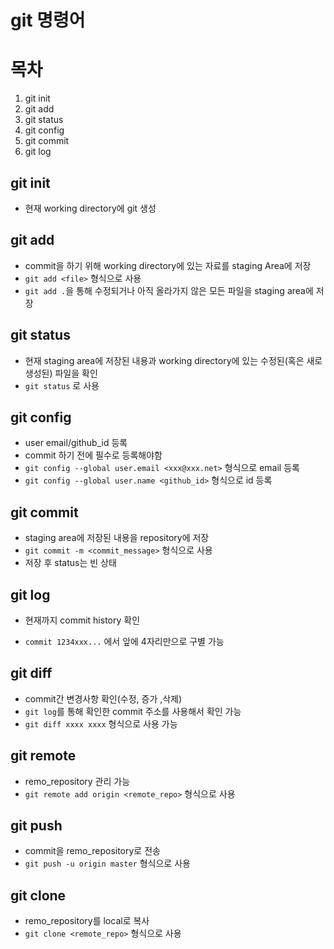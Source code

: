 # git 명령어



# 목차

1. git init
2. git add
3. git status
4. git config
5. git commit
6. git log



## git init

 * 현재 working directory에 git 생성



## git add

* commit을 하기 위해 working directory에 있는 자료를 staging Area에 저장
* `git add <file>` 형식으로 사용
* `git add .`을 통해 수정되거나 아직 올라가지 않은 모든 파일을 staging area에 저장



## git status

* 현재 staging area에 저장된 내용과 working directory에 있는 수정된(혹은 새로 생성된) 파일을 확인
* `git status` 로 사용



## git config

* user email/github_id 등록
* commit 하기 전에 필수로 등록해야함
* `git config --global user.email <xxx@xxx.net>`  형식으로 email 등록
* `git config --global user.name <github_id>` 형식으로 id 등록



## git commit

* staging area에 저장된 내용을 repository에 저장
* `git commit -m <commit_message>` 형식으로 사용
* 저장 후 status는 빈 상태



## git log

* 현재까지 commit history 확인

* `commit 1234xxx...` 에서 앞에 4자리만으로 구별 가능

  

## git diff

* commit간 변경사항 확인(수정, 증가 ,삭제)
* `git log`를 통해 확인한 commit 주소를 사용해서 확인 가능
* `git diff xxxx xxxx` 형식으로 사용 가능



## git remote

* remo_repository 관리 가능
* `git remote add origin <remote_repo>`  형식으로 사용



## git push

* commit을 remo_repository로 전송
* `git push -u origin master` 형식으로 사용



## git clone

* remo_repository를 local로 복사
* `git clone <remote_repo>` 형식으로 사용
